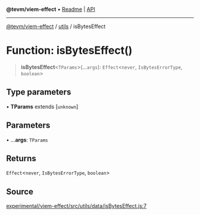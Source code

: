 **@tevm/viem-effect** • [Readme](../../README.md) \| [API](../../modules.md)

***

[@tevm/viem-effect](../../README.md) / [utils](../README.md) / isBytesEffect

# Function: isBytesEffect()

> **isBytesEffect**\<`TParams`\>(...`args`): `Effect`\<`never`, `IsBytesErrorType`, `boolean`\>

## Type parameters

• **TParams** extends [`unknown`]

## Parameters

• ...**args**: `TParams`

## Returns

`Effect`\<`never`, `IsBytesErrorType`, `boolean`\>

## Source

[experimental/viem-effect/src/utils/data/isBytesEffect.js:7](https://github.com/evmts/tevm-monorepo/blob/main/experimental/viem-effect/src/utils/data/isBytesEffect.js#L7)
